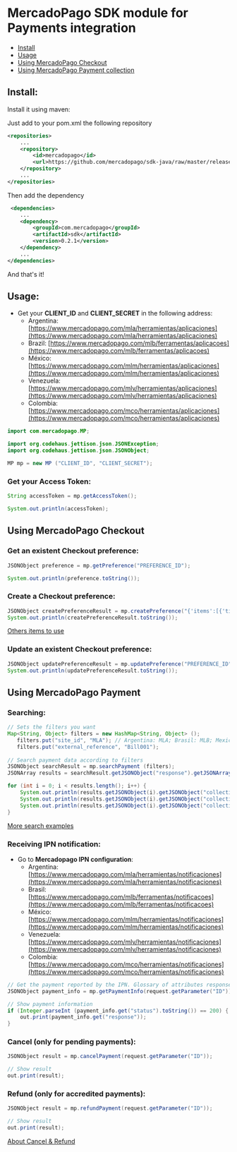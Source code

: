 # MercadoPago SDK module for Payments integration

* [Install](#install)
* [Usage](#usage)
* [Using MercadoPago Checkout](#checkout)
* [Using MercadoPago Payment collection](#payments)

<a name="install"></a>
## Install:

Install it using maven:

Just add to your pom.xml the following repository

```XML
<repositories>
    ...
    <repository>
        <id>mercadopago</id>
        <url>https://github.com/mercadopago/sdk-java/raw/master/releases</url>
    </repository>
    ...
</repositories>  
```

Then add the dependency

```XML
 <dependencies>
    ...
    <dependency>
        <groupId>com.mercadopago</groupId>
        <artifactId>sdk</artifactId>
        <version>0.2.1</version>
    </dependency>
    ...
</dependencies>
```
And that's it!

<a name="usage"></a>
## Usage:

* Get your **CLIENT_ID** and **CLIENT_SECRET** in the following address:
    * Argentina: [https://www.mercadopago.com/mla/herramientas/aplicaciones](https://www.mercadopago.com/mla/herramientas/aplicaciones)
    * Brazil: [https://www.mercadopago.com/mlb/ferramentas/aplicacoes](https://www.mercadopago.com/mlb/ferramentas/aplicacoes)
    * México: [https://www.mercadopago.com/mlm/herramientas/aplicaciones](https://www.mercadopago.com/mlm/herramientas/aplicaciones)
    * Venezuela: [https://www.mercadopago.com/mlv/herramientas/aplicaciones](https://www.mercadopago.com/mlv/herramientas/aplicaciones)
    * Colombia: [https://www.mercadopago.com/mco/herramientas/aplicaciones](https://www.mercadopago.com/mco/herramientas/aplicaciones)

```JAVA
import com.mercadopago.MP;

import org.codehaus.jettison.json.JSONException;
import org.codehaus.jettison.json.JSONObject;

MP mp = new MP ("CLIENT_ID", "CLIENT_SECRET");

```

### Get your Access Token:

```JAVA
String accessToken = mp.getAccessToken();

System.out.println(accessToken);
```

<a name="checkout"></a>
## Using MercadoPago Checkout

### Get an existent Checkout preference:

```JAVA
JSONObject preference = mp.getPreference("PREFERENCE_ID");

System.out.println(preference.toString());
```

### Create a Checkout preference:

```JAVA
JSONObject createPreferenceResult = mp.createPreference("{'items':[{'title':'Prueba','quantity':1,'currency_id':'ARS','unit_price':10.5}]}");
System.out.println(createPreferenceResult.toString());
```
<a href="http://developers.mercadopago.com/documentacion/recibir-pagos#glossary">Others items to use</a>

### Update an existent Checkout preference:

```JAVA
JSONObject updatePreferenceResult = mp.updatePreference("PREFERENCE_ID", "{'items':[{'title':'Prueba','quantity':1,'currency_id':'USD','unit_price':2}]}");
System.out.println(updatePreferenceResult.toString());
```

<a name="payments"></a>
## Using MercadoPago Payment

### Searching:

```JAVA
// Sets the filters you want
Map<String, Object> filters = new HashMap<String, Object> ();
   filters.put("site_id", "MLA"); // Argentina: MLA; Brasil: MLB; Mexico: MLM; Venezuela: MLV; Colombia: MCO
   filters.put("external_reference", "Bill001");
        
// Search payment data according to filters
JSONObject searchResult = mp.searchPayment (filters);
JSONArray results = searchResult.getJSONObject("response").getJSONArray("results");

for (int i = 0; i < results.length(); i++) {
    System.out.println(results.getJSONObject(i).getJSONObject("collection").getString("id"));
    System.out.println(results.getJSONObject(i).getJSONObject("collection").getString("external_reference"));
    System.out.println(results.getJSONObject(i).getJSONObject("collection").getString("status"));
}
```

<a href="http://developers.mercadopago.com/documentacion/busqueda-de-pagos-recibidos">More search examples</a>

### Receiving IPN notification:

* Go to **Mercadopago IPN configuration**:
    * Argentina: [https://www.mercadopago.com/mla/herramientas/notificaciones](https://www.mercadopago.com/mla/herramientas/notificaciones)
    * Brasil: [https://www.mercadopago.com/mlb/ferramentas/notificacoes](https://www.mercadopago.com/mlb/ferramentas/notificacoes)
    * México: [https://www.mercadopago.com/mlm/herramientas/notificaciones](https://www.mercadopago.com/mlm/herramientas/notificaciones)
    * Venezuela: [https://www.mercadopago.com/mlv/herramientas/notificaciones](https://www.mercadopago.com/mlv/herramientas/notificaciones)
    * Colombia: [https://www.mercadopago.com/mco/herramientas/notificaciones](https://www.mercadopago.com/mco/herramientas/notificaciones)<br />

```JAVA
// Get the payment reported by the IPN. Glossary of attributes response in https://developers.mercadopago.com
JSONObject payment_info = mp.getPaymentInfo(request.getParameter("ID"));

// Show payment information
if (Integer.parseInt (payment_info.get("status").toString()) == 200) {
    out.print(payment_info.get("response"));
}
```

### Cancel (only for pending payments):

```JAVA
JSONObject result = mp.cancelPayment(request.getParameter("ID"));

// Show result
out.print(result);
```

### Refund (only for accredited payments):

```JAVA
JSONObject result = mp.refundPayment(request.getParameter("ID"));

// Show result
out.print(result);
```
<a href=http://developers.mercadopago.com/documentacion/devolucion-y-cancelacion> About Cancel & Refund </a>
